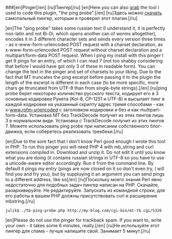 ###[en]Pinger[/en] [ru]Пингер[/ru]
[en]Here you can also [grab](tb-ping-probe.php.gz) the tool I used to code this plugin, "the ping probe".[/en]
[ru]Здесь можно [скачать](tb-ping-probe.php.gz) самопальный пингер, которым я проверял этот плагин.[/ru]

[en]The "ping probe" takes some russian text (I understand it, it is perfectly non-latin and not Bi-Di, which opens another can of worms altogether), encodes it in 3 different character sets and sends every version three times - as x-www-form-urlencoded POST request with a charset declaration, as x-www-form-urlencoded POST request without charset declaration and a multipart/form-data POST request. When I ping my install with this pinger I get 9 pings for an entry, of which I can read 7 (not too shabby considering that before I would have got only 3 of these in readable form). You can change the text in the pinger and set of charsets to your liking. Due to the fact that MT truncates the ping excerpt before passing it to the plugin the length of the excerpt is different in each case (to be more specific, more chars ge ttruncated from UTF-8 than from single-byte strings).[/en]
[ru]ping probe берет некоторео количество русского текста, кодирует его в 3 основные кодировки Рунета (Koi-8, CP-1251 и UTF-8) и высылает пинг в каждой кодировке на указанный скрипту адрес тремя способами - как x-www.rofm-urlencoded с заголовком кодировки и без и как multipart-form-data. Установка MT без TrackDecode получит из этих пингов лишь 3 в нормальном виде. Установка с TrackDecode получит из этих пингов 7. Можете использовать ping probe при написании собственного блог-движка, если соберетесь реализовать трекбеки.[/ru]

[en]Due to the sore fact that I don't know Perl good enough I wrote this tool in PHP. To run this pinger you will need PHP 4 with mb_string and curl extensions compiled in. Download and unzip it. Do not edit it until you know what you are doing (it contains russian strings in UTF-8 so you have to use a unicode-aware editor accordingly. Run it from the command line. By default it pings my entry (pings are now closed on it so don't even try, I will find you and fry you), but by suppluying it an argument you can send pings to a different address, like so[/en]
[ru]Поскольку моего знания Perl явно недостаточно для подобных задач пингер написан на PHP. Скачайте, разархивируйте. Не редактируйте. Запускать из командной строки, для его работы в вашем PHP должны присутствовать curl и расширение mbstring.[/ru]

	julik$ ./tb-ping-probe.php http://my-blog.com/cgi-bin/mt-tb.cgi/5326
	
[en]Please do not use the pinger for trackback spam. If you want to, write your own - it takes some 6 minutes, really.[/en]
[ru]Не используйте этот пингер для спама - лучше напишите свой. Занимает 5 минут.[/ru]